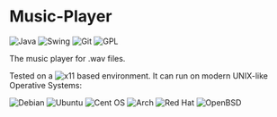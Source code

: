 # Music-Player

![Java](https://img.shields.io/badge/java-%23ED8B00.svg?style=flat&logo=java&logoColor=white) ![Swing](https://img.shields.io/badge/swing-9cf?style=flat&logo=swing%logoColor=white) ![Git](https://img.shields.io/badge/git-%23F05033.svg?style=flat&logo=git&logoColor=white) ![GPL](https://img.shields.io/badge/-GPLv2-yellow) 

The music player for .wav files.



Tested on a ![x11](https://img.shields.io/badge/X11-F28834?logo=x.org&logoColor=ffffff) based environment. It can run on modern UNIX-like Operative Systems:

![Debian](https://img.shields.io/badge/Debian-D70A53?style=flat&logo=debian&logoColor=white) ![Ubuntu](https://img.shields.io/badge/Ubuntu-E95420?style=flat&logo=ubuntu&logoColor=white) ![Cent OS](https://img.shields.io/badge/cent%20os-002260?style=flat&logo=centos&logoColor=F0F0F0) ![Arch](https://img.shields.io/badge/Arch%20Linux-1793D1?logo=arch-linux&logoColor=fff&style=flat) ![Red Hat](https://img.shields.io/badge/Red%20Hat-EE0000?style=flat&logo=redhat&logoColor=white) ![OpenBSD](https://img.shields.io/badge/OpenBSD-F2CA30?logo=openbsd&logoColor=000000)
